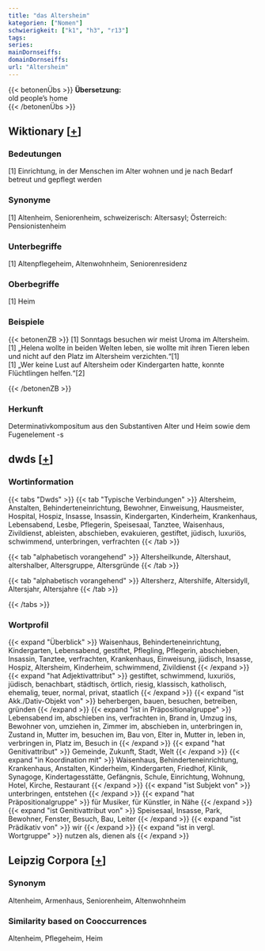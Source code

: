 ```yaml
---
title: "das Altersheim"
kategorien: ["Nomen"]
schwierigkeit: ["k1", "h3", "r13"]
tags:
series:
mainDornseiffs:
domainDornseiffs:
url: "Altersheim"
---
```


{{< betonenÜbs >}}
**Übersetzung:**  
old people’s home  
{{< /betonenÜbs >}}

## Wiktionary [[+](https://de.wiktionary.org/wiki/Altersheim)]

### Bedeutungen
[1] Einrichtung, in der Menschen im Alter wohnen und je nach Bedarf betreut und gepflegt werden  

### Synonyme
[1] Altenheim, Seniorenheim, schweizerisch: Altersasyl; Österreich: Pensionistenheim  

### Unterbegriffe
[1] Altenpflegeheim, Altenwohnheim, Seniorenresidenz  

### Oberbegriffe
[1] Heim  

### Beispiele
{{< betonenZB >}}
[1] Sonntags besuchen wir meist Uroma im Altersheim.  
[1] „Helena wollte in beiden Welten leben, sie wollte mit ihren Tieren leben und nicht auf den Platz im Altersheim verzichten.“[1]  
[1] „Wer keine Lust auf Altersheim oder Kindergarten hatte, konnte Flüchtlingen helfen.“[2]  

{{< /betonenZB >}}
### Herkunft
Determinativkompositum aus den Substantiven Alter und Heim sowie dem Fugenelement -s  



## dwds [[+](https://www.dwds.de/wb/Altersheim)]

### Wortinformation
{{< tabs "Dwds" >}}
{{< tab "Typische Verbindungen" >}}
Altersheim, Anstalten, Behinderteneinrichtung, Bewohner, Einweisung, Hausmeister, Hospital, Hospiz, Insasse, Insassin, Kindergarten, Kinderheim, Krankenhaus, Lebensabend, Lesbe, Pflegerin, Speisesaal, Tanztee, Waisenhaus, Zivildienst, ableisten, abschieben, evakuieren, gestiftet, jüdisch, luxuriös, schwimmend, unterbringen, verfrachten
{{< /tab >}}

{{< tab "alphabetisch vorangehend" >}}
Altersheilkunde, Altershaut, altershalber, Altersgruppe, Altersgründe
{{< /tab >}}

{{< tab "alphabetisch vorangehend" >}}
Altersherz, Altershilfe, Altersidyll, Altersjahr, Altersjahre
{{< /tab >}}

{{< /tabs >}}

### Wortprofil
{{< expand "Überblick" >}} Waisenhaus, Behinderteneinrichtung, Kindergarten, Lebensabend, gestiftet, Pflegling, Pflegerin, abschieben, Insassin, Tanztee, verfrachten, Krankenhaus, Einweisung, jüdisch, Insasse, Hospiz, Altersheim, Kinderheim, schwimmend, Zivildienst {{< /expand >}}
{{< expand "hat Adjektivattribut" >}} gestiftet, schwimmend, luxuriös, jüdisch, benachbart, städtisch, örtlich, riesig, klassisch, katholisch, ehemalig, teuer, normal, privat, staatlich {{< /expand >}}
{{< expand "ist Akk./Dativ-Objekt von" >}} beherbergen, bauen, besuchen, betreiben, gründen {{< /expand >}}
{{< expand "ist in Präpositionalgruppe" >}} Lebensabend im, abschieben ins, verfrachten in, Brand in, Umzug ins, Bewohner von, umziehen in, Zimmer im, abschieben in, unterbringen in, Zustand in, Mutter im, besuchen im, Bau von, Elter in, Mutter in, leben in, verbringen in, Platz im, Besuch in {{< /expand >}}
{{< expand "hat Genitivattribut" >}} Gemeinde, Zukunft, Stadt, Welt {{< /expand >}}
{{< expand "in Koordination mit" >}} Waisenhaus, Behinderteneinrichtung, Krankenhaus, Anstalten, Kinderheim, Kindergarten, Friedhof, Klinik, Synagoge, Kindertagesstätte, Gefängnis, Schule, Einrichtung, Wohnung, Hotel, Kirche, Restaurant {{< /expand >}}
{{< expand "ist Subjekt von" >}} unterbringen, entstehen {{< /expand >}}
{{< expand "hat Präpositionalgruppe" >}} für Musiker, für Künstler, in Nähe {{< /expand >}}
{{< expand "ist Genitivattribut von" >}} Speisesaal, Insasse, Park, Bewohner, Fenster, Besuch, Bau, Leiter {{< /expand >}}
{{< expand "ist Prädikativ von" >}} wir {{< /expand >}}
{{< expand "ist in vergl. Wortgruppe" >}} nutzen als, dienen als {{< /expand >}}

## Leipzig Corpora [[+](https://corpora.uni-leipzig.de/en/res?word=Altersheim&corpusId=deu_newscrawl-public_2018)]


### Synonym
Altenheim, Armenhaus, Seniorenheim, Altenwohnheim


### Similarity based on Cooccurrences
Altenheim, Pflegeheim, Heim


